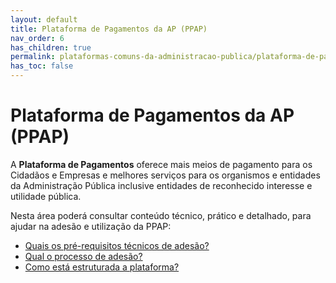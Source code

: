 ```yaml
---
layout: default
title: Plataforma de Pagamentos da AP (PPAP)
nav_order: 6
has_children: true
permalink: plataformas-comuns-da-administracao-publica/plataforma-de-pagamentos-da-ap-ppap
has_toc: false
---
```


# Plataforma de Pagamentos da AP (PPAP)

A **Plataforma de Pagamentos** oferece mais meios de pagamento para os Cidadãos e Empresas e melhores serviços para os organismos e entidades da Administração Pública inclusive entidades de reconhecido interesse e utilidade pública.

Nesta área poderá consultar conteúdo técnico, prático e detalhado, para ajudar na adesão e utilização da PPAP:

- [Quais os pré-requisitos técnicos de adesão?](quais-os-pre-requisitos-tecnicos-de-adesao.md)
- [Qual o processo de adesão?](qual-o-processo-de-adesao.md)
- [Como está estruturada a plataforma?](como-esta-estruturada-a-plataforma.md)

